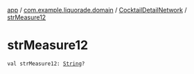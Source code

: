 [app](../../index.md) / [com.example.liquorade.domain](../index.md) / [CocktailDetailNetwork](index.md) / [strMeasure12](./str-measure12.md)

# strMeasure12

`val strMeasure12: `[`String`](https://kotlinlang.org/api/latest/jvm/stdlib/kotlin/-string/index.html)`?`